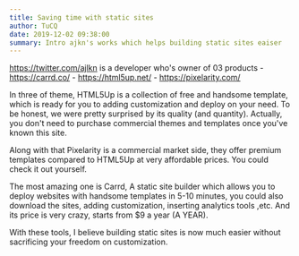 ```yaml
---
title: Saving time with static sites
author: TuCQ
date: 2019-12-02 09:38:00
summary: Intro ajkn's works which helps building static sites eaiser
---
```



https://twitter.com/ajlkn is a developer who's owner of 03 products
    - https://carrd.co/
    - https://html5up.net/
    - https://pixelarity.com/

In three of theme, HTML5Up is a collection of free and handsome template, which is ready for you to adding customization and deploy on your need.
To be honest, we were pretty surprised by its quality (and quantity). Actually, you don't need to purchase commercial themes and templates once you've known this site.

Along with that Pixelarity is a commercial market side, they offer premium templates compared to HTML5Up at very affordable prices. You could check it out yourself.

The most amazing one is Carrd, A static site builder which allows you to deploy websites with handsome templates in 5-10 minutes, you could also download the sites, adding customization, inserting analytics tools ,etc. And its price is very crazy, starts from $9 a year (A YEAR).

With these tools, I believe building static sites is now much easier without sacrificing your freedom on customization.